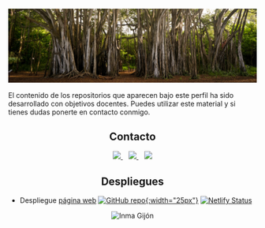 <p align="center">
  <a href="https://igijon.netlify.app/" target="_blank"><img src="./images/banner.jpeg" 
   borderRadius='1rem' boxShadow = '0 5px 18px rgba(0,0,0,0.3)'></a>
</p>

El contenido de los repositorios que aparecen bajo este perfil ha sido desarrollado con objetivos docentes.
Puedes utilizar este material y si tienes dudas ponerte en contacto conmigo.

<h2 align="center">Contacto</h2>
<p align="center">
    <a href="https://twitter.com/InmaculadaGijn1" target="_blank">
        <img src="https://cdn.icon-icons.com/icons2/895/PNG/512/Twitter_icon_icon-icons.com_69154.png" 
    height="60">
    </a> &nbsp;&nbsp;
     <a href="https://www.youtube.com/channel/UCDC8YnQsB0eRoM-u_qq200w" target="_blank">
        <img src="https://cdn.icon-icons.com/icons2/195/PNG/256/YouTube_23392.png" 
    height="60">
    </a>  &nbsp;&nbsp;
    <a href="https://igijon.netlify.app/" target="_blank">
        <img src="https://avant2.es/wp-content/uploads/2020/02/icono-web.png" 
    height="60"> 
    </a> 
</p>
<h2 align="center">Despliegues</h2>

- Despliegue [página web](https://igijon.netlify.app/) [![GitHub repo](https://image.flaticon.com/icons/png/512/3291/3291695.png){:width="25px"}](https://github.com/igijon/igijon) [![Netlify Status](https://api.netlify.com/api/v1/badges/4501457f-083e-4ef0-a8ef-b6c94c0f41d2/deploy-status)](https://app.netlify.com/sites/igijon/deploys)

<p align="center"> 
   <img src="https://komarev.com/ghpvc/?username=igijon&label=Views&color=42b983&style=flat" alt="Inma Gijón" />
</p>

